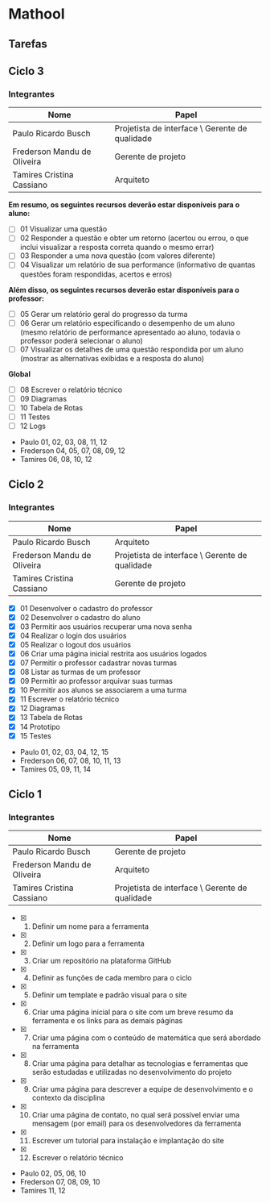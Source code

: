 # Mathool



## Tarefas

## Ciclo 3

### Integrantes

| Nome | Papel |
| ---  | ----- |
| Paulo Ricardo Busch | Projetista de interface \ Gerente de qualidade |
| Frederson Mandu de Oliveira | Gerente de projeto |
| Tamires Cristina Cassiano |  Arquiteto |

**Em resumo, os seguintes recursos deverão estar disponíveis para o aluno:**
- [ ] 01 Visualizar uma questão
- [ ] 02 Responder a questão e obter um retorno (acertou ou errou, o que inclui
visualizar a resposta correta quando o mesmo errar)
- [ ] 03 Responder a uma nova questão (com valores diferente)
- [ ] 04 Visualizar um relatório de sua performance (informativo de quantas questões
foram respondidas, acertos e erros)

**Além disso, os seguintes recursos deverão estar disponíveis para o professor:**
- [ ] 05 Gerar um relatório geral do progresso da turma
- [ ] 06 Gerar um relatório especificando o desempenho de um aluno (mesmo relatório
de performance apresentado ao aluno, todavia o professor poderá selecionar o
aluno)
- [ ] 07 Visualizar os detalhes de uma questão respondida por um aluno (mostrar as
alternativas exibidas e a resposta do aluno)

**Global**
- [ ] 08 Escrever o relatório técnico
- [ ] 09 Diagramas 
- [ ] 10 Tabela de Rotas
- [ ] 11 Testes
- [ ] 12 Logs

* Paulo 01, 02, 03, 08, 11, 12
* Frederson 04, 05, 07, 08, 09, 12
* Tamires 06, 08, 10, 12

## Ciclo 2

### Integrantes

| Nome | Papel |
| ---  | ----- |
| Paulo Ricardo Busch | Arquiteto |
| Frederson Mandu de Oliveira | Projetista de interface \ Gerente de qualidade |
| Tamires Cristina Cassiano | Gerente de projeto |

- [x] 01 Desenvolver o cadastro do professor
- [x] 02 Desenvolver o cadastro do aluno
- [x] 03 Permitir aos usuários recuperar uma nova senha
- [x] 04 Realizar o login dos usuários
- [x] 05 Realizar o logout dos usuários
- [x] 06 Criar uma página inicial restrita aos usuários logados
- [x] 07 Permitir o professor cadastrar novas turmas
- [x] 08 Listar as turmas de um professor
- [x] 09 Permitir ao professor arquivar suas turmas
- [x] 10 Permitir aos alunos se associarem a uma turma
- [x] 11 Escrever o relatório técnico
- [x] 12 Diagramas 
- [x] 13 Tabela de Rotas
- [x] 14 Prototipo
- [x] 15 Testes

* Paulo 01, 02, 03, 04, 12, 15
* Frederson 06, 07, 08, 10, 11, 13
* Tamires 05, 09, 11, 14


## Ciclo 1

### Integrantes

| Nome | Papel |
| ---  | ----- |
| Paulo Ricardo Busch | Gerente de projeto |
| Frederson Mandu de Oliveira | Arquiteto |
| Tamires Cristina Cassiano | Projetista de interface \ Gerente de qualidade |

- [x] 01. Definir um nome para a ferramenta
- [x] 02. Definir um logo para a ferramenta
- [x] 03. Criar um repositório na plataforma GitHub
- [x] 04. Definir as funções de cada membro para o ciclo
- [x] 05. Definir um template e padrão visual para o site
- [x] 06. Criar uma página inicial para o site com um breve resumo da ferramenta e os links para as demais páginas
- [x] 07. Criar uma página com o conteúdo de matemática que será abordado na ferramenta
- [X] 08. Criar uma página para detalhar as tecnologias e ferramentas que serão estudadas e utilizadas no desenvolvimento do projeto
- [X] 09. Criar uma página para descrever a equipe de desenvolvimento e o contexto da disciplina
- [x] 10. Criar uma página de contato, no qual será possível enviar uma mensagem (por email) para os desenvolvedores da ferramenta
- [x] 11. Escrever um tutorial para instalação e implantação do site
- [x] 12. Escrever o relatório técnico

* Paulo 02, 05, 06, 10
* Frederson 07, 08, 09, 10
* Tamires 11, 12
